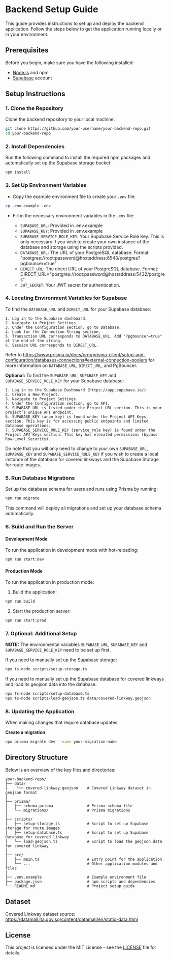 # Backend Setup Guide

This guide provides instructions to set up and deploy the backend application. Follow the steps below to get the application running locally or in your environment.

## Prerequisites

Before you begin, make sure you have the following installed:

- [Node.js](https://nodejs.org/) and npm
- [Supabase](https://supabase.com/) account

## Setup Instructions

### 1. Clone the Repository

Clone the backend repository to your local machine:

```bash
git clone https://github.com/your-username/your-backend-repo.git
cd your-backend-repo
```

### 2. Install Dependencies

Run the following command to install the required npm packages and automatically set up the Supabase storage bucket:

```bash
npm install
```

### 3. Set Up Environment Variables

- Copy the example environment file to create your `.env` file:

```bash
cp .env.example .env
```

- Fill in the necessary environment variables in the `.env` file:

  - `SUPABASE_URL`: Provided in .env.example
  - `SUPABASE_KEY`: Provided in .env.example
  - `SUPABASE_SERVICE_ROLE_KEY`: Your Supabase Service Role Key. This is only necessary if you wish to create your own instance of the database and storage using the scripts provided.
  - `DATABASE_URL`: The URL of your PostgreSQL database.
    Format: "postgres://root:password@hostaddress:6543/postgres?pgbouncer=true"
  - `DIRECT_URL`: The direct URL of your PostgreSQL database. Format: DIRECT_URL="postgres://root:password@hostaddress:5432/postgres"
  - `JWT_SECRET`: Your JWT secret for authentication.

### 4. Locating Environment Variables for Supabase

To find the `DATABASE_URL` and `DIRECT_URL` for your Supabase database:

    1. Log in to the Supabase dashboard.
    2. Navigate to Project Settings.
    3. Under the Configuration section, go to Database.
    4. Look for the Connection String section.
    5. Transaction URL corresponds to DATABASE_URL. Add "?pgbouncer=true" at the end of the string.
    6. Session URL corresponds to DIRECT_URL.

Refer to https://www.prisma.io/docs/orm/prisma-client/setup-and-configuration/databases-connections#external-connection-poolers for more information on `DATABASE_URL`, `DIRECT_URL`, and PgBouncer.

**Optional:** To find the `SUPABASE_URL`, `SUPABASE_KEY` and `SUPABASE_SERVICE_ROLE_KEY` for your Supabase database:

    1. Log in to the Supabase Dashboard (https://app.supabase.io/)
    2. Create a New Project.
    3. Navigate to Project Settings.
    4. Under the Configuration section, go to API.
    5. SUPABASE_URL is listed under the Project URL section. This is your project’s unique API endpoint.
    6. SUPABASE_KEY (anon key) is found under the Project API Keys section. This key is for accessing public endpoints and limited database operations.
    7. SUPABASE_SERVICE_ROLE_KEY (service_role key) is found under the Project API Keys section. This key has elevated permissions (bypass Row-Level Security).

Do note that you will only need to change to your own `SUPABASE_URL`, `SUPABASE_KEY` and `SUPABASE_SERVICE_ROLE_KEY` if you wish to create a local instance of the database for covered linkways and the Supabase Storage for route images.

### 5. Run Database Migrations

Set up the database schema for users and runs using Prisma by running:

```bash
npm run migrate
```

This command will deploy all migrations and set up your database schema automatically.

### 6. Build and Run the Server

#### Development Mode

To run the application in development mode with hot-reloading:

```bash
npm run start:dev
```

#### Production Mode

To run the application in production mode:

1. Build the application:

```bash
npm run build
```

2. Start the production server:

```bash
npm run start:prod
```

### 7. Optional: Additional Setup

**NOTE:** The environmental variables `SUPABASE_URL`, `SUPABASE_KEY` and `SUPABASE_SERVICE_ROLE_KEY` need to be set up first.

If you need to manually set up the Supabase storage:

```bash
npx ts-node scripts/setup-storage.ts
```

If you need to manually set up the Supabase database for covered linkways and load its geojson data into the database:

```bash
npx ts-node scripts/setup-database.ts
npx ts-node scripts/load-geojson.ts data/covered-linkway.geojson
```

### 8. Updating the Application

When making changes that require database updates:

**Create a migration**:

```bash
npx prisma migrate dev --name your-migration-name
```

## Directory Structure

Below is an overview of the key files and directories:

```
your-backend-repo/
├── data/
│    └── covered-linkway.geojson    # Covered Linkway dataset in geojson format
│
├── prisma/
│   ├── schema.prisma               # Prisma schema file
│   └── migrations/                 # Prisma migrations
│
├── scripts/
│   ├── setup-storage.ts            # Script to set up Supabase storage for route images
│   ├── setup-database.ts           # Script to set up Supabase database for covered linkway
│   └── load-geojson.ts             # Script to load the geojson data for covered linkway
│
├── src/
│   ├── main.ts                     # Entry point for the application
│   └── ...                         # Other application modules and files
│
├── .env.example                    # Example environment file
├── package.json                    # npm scripts and dependencies
└── README.md                       # Project setup guide
```

## Dataset

Covered Linkway dataset source: https://datamall.lta.gov.sg/content/datamall/en/static-data.html

## License

This project is licensed under the MIT License - see the [LICENSE](LICENSE) file for details.
